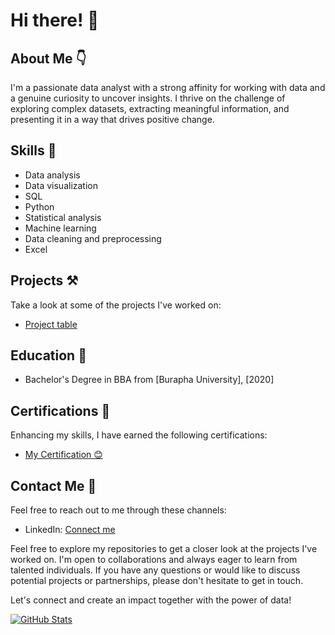 # Hi there! 👋

## About Me 👇
I'm a passionate data analyst with a strong affinity for working with data and a genuine curiosity to uncover insights. I thrive on the challenge of exploring complex datasets, extracting meaningful information, and presenting it in a way that drives positive change.

## Skills 🤹
- Data analysis
- Data visualization
- SQL
- Python
- Statistical analysis
- Machine learning
- Data cleaning and preprocessing
- Excel

## Projects ⚒️
Take a look at some of the projects I've worked on:
- [Project table](https://kensjourney.notion.site/f4e06b4f55924c64a8886d2140af5c16?v=06f3335fb0e14e059022f0ee011ff0cc&pvs=4)


## Education 🏫
- Bachelor's Degree in BBA from [Burapha University], [2020]

## Certifications 🎉
Enhancing my skills, I have earned the following certifications:
- [My Certification 😊](https://bit.ly/3rdNqn8)


## Contact Me 🤙
Feel free to reach out to me through these channels:
- LinkedIn: [Connect me](https://www.linkedin.com/in/treephob/)


Feel free to explore my repositories to get a closer look at the projects I've worked on. I'm open to collaborations and always eager to learn from talented individuals. If you have any questions or would like to discuss potential projects or partnerships, please don't hesitate to get in touch.

Let's connect and create an impact together with the power of data! 

[![GitHub Stats](https://github-readme-stats.vercel.app/api?username=Treephop-bit&show_icons=true)](https://github.com/Treephop-bit)
